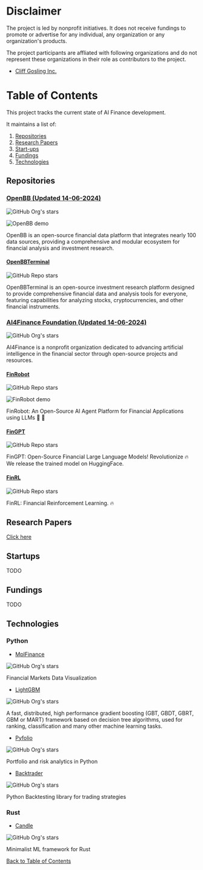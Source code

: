 # Disclaimer

The project is led by nonprofit initiatives. It does not receive fundings to promote or advertise for any individual, any organization or any organization's products.

The project participants are affliated with following organizations and do not represent these organizations in their role as contributors to the project.
- [Cliff Gosling Inc.](https://www.linkedin.com/company/cliffgosling-inc)

# Table of Contents

This project tracks the current state of AI Finance development.

It maintains a list of:

1. [Repositories](#repositories)
1. [Research Papers](#research-papers)
1. [Start-ups](#start-ups)
1. [Fundings](#fundings)
1. [Technologies](#technologies)

## Repositories

### [OpenBB (Updated 14-06-2024)](https://github.com/OpenBB-finance)

![GitHub Org's stars](https://img.shields.io/github/stars/OpenBB-finance)

![OpenBB demo](https://github.com/johnhuichen/current-state-finance-AI/blob/main/assets/openbb-demo.webp)

OpenBB is an open-source financial data platform that integrates nearly 100 data sources, providing a comprehensive and modular ecosystem for financial analysis and investment research.

#### [OpenBBTerminal](https://github.com/OpenBB-finance/OpenBBTerminal)

![GitHub Repo stars](https://img.shields.io/github/stars/OpenBB-finance/OpenBBTerminal)

OpenBBTerminal is an open-source investment research platform designed to provide comprehensive financial data and analysis tools for everyone, featuring capabilities for analyzing stocks, cryptocurrencies, and other financial instruments.

### [AI4Finance Foundation (Updated 14-06-2024)](https://github.com/AI4Finance-Foundation)

![GitHub Org's stars](https://img.shields.io/github/stars/AI4Finance-Foundation)

AI4Finance is a nonprofit organization dedicated to advancing artificial intelligence in the financial sector through open-source projects and resources. 

#### [FinRobot](https://github.com/AI4Finance-Foundation/FinRobot)

![GitHub Repo stars](https://img.shields.io/github/stars/AI4Finance-Foundation/FinRobot)

![FinRobot demo](https://github.com/johnhuichen/current-state-finance-AI/blob/main/assets/finrobot-demo.png)

FinRobot: An Open-Source AI Agent Platform for Financial Applications using LLMs 🚀 🚀

#### [FinGPT](https://github.com/AI4Finance-Foundation/FinGPT)

![GitHub Repo stars](https://img.shields.io/github/stars/AI4Finance-Foundation/FinGPT)

FinGPT: Open-Source Financial Large Language Models! Revolutionize 🔥 We release the trained model on HuggingFace.

#### [FinRL](https://github.com/AI4Finance-Foundation/FinRL)

![GitHub Repo stars](https://img.shields.io/github/stars/AI4Finance-Foundation/FinRL)

FinRL: Financial Reinforcement Learning. 🔥

## Research Papers

[Click here](/papers)

## Startups

TODO

## Fundings

TODO

## Technologies

### Python

- [MplFinance](https://github.com/matplotlib/mplfinance)

![GitHub Org's stars](https://img.shields.io/github/stars/matplotlib/mplfinance)

Financial Markets Data Visualization

- [LightGBM](https://github.com/microsoft/LightGBM)

![GitHub Org's stars](https://img.shields.io/github/stars/microsoft/LightGBM)

A fast, distributed, high performance gradient boosting (GBT, GBDT, GBRT, GBM or MART) framework based on decision tree algorithms, used for ranking, classification and many other machine learning tasks.

- [Pyfolio](https://github.com/quantopian/pyfolio)

![GitHub Org's stars](https://img.shields.io/github/stars/quantopian/pyfolio)

Portfolio and risk analytics in Python

- [Backtrader](https://github.com/mementum/backtrader)

![GitHub Org's stars](https://img.shields.io/github/stars/mementum/backtrader)

Python Backtesting library for trading strategies

### Rust

- [Candle](https://github.com/huggingface/candle)

![GitHub Org's stars](https://img.shields.io/github/stars/huggingface/candle)

Minimalist ML framework for Rust



[Back to Table of Contents](#table-of-contents)
